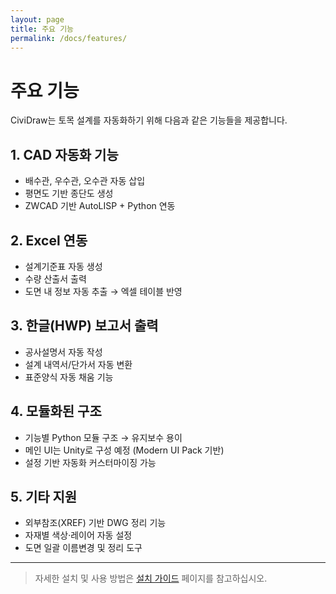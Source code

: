 ```yaml
---
layout: page
title: 주요 기능
permalink: /docs/features/
---
```


# 주요 기능

CiviDraw는 토목 설계를 자동화하기 위해 다음과 같은 기능들을 제공합니다.

## 1. CAD 자동화 기능

- 배수관, 우수관, 오수관 자동 삽입
- 평면도 기반 종단도 생성
- ZWCAD 기반 AutoLISP + Python 연동

## 2. Excel 연동

- 설계기준표 자동 생성
- 수량 산출서 출력
- 도면 내 정보 자동 추출 → 엑셀 테이블 반영

## 3. 한글(HWP) 보고서 출력

- 공사설명서 자동 작성
- 설계 내역서/단가서 자동 변환
- 표준양식 자동 채움 기능

## 4. 모듈화된 구조

- 기능별 Python 모듈 구조 → 유지보수 용이
- 메인 UI는 Unity로 구성 예정 (Modern UI Pack 기반)
- 설정 기반 자동화 커스터마이징 가능

## 5. 기타 지원

- 외부참조(XREF) 기반 DWG 정리 기능
- 자재별 색상·레이어 자동 설정
- 도면 일괄 이름변경 및 정리 도구

---

> 자세한 설치 및 사용 방법은 [설치 가이드](/docs/install/) 페이지를 참고하십시오.
